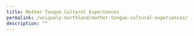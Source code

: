 ```yaml
---
title: Mother Tongue Cultural Experiences
permalink: /uniquely-northland/mother-tongue-cultural-experiences/
description: ""
---
```

